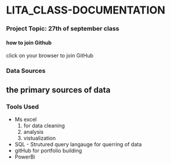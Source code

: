 # LITA_CLASS-DOCUMENTATION
### Project Topic: 27th of september class
#### how to join Github
click on your browser to join GitHub

### Data Sources
the primary sources of data
-
### Tools Used
-  Ms excel 
   1. for data cleaning
   2. analysis     
   3. vistualization
-  SQL - Strutured query langauge for querring of data
-  gitHub for portfolio building
-  PowerBi
